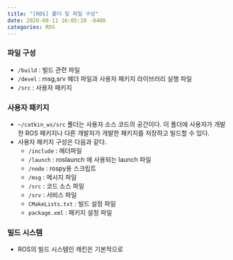 ```yaml
---
title: "[ROS] 폴더 및 파일 구성"
date: 2020-08-11 16:05:28 -0400
categories: ROS
---
```


### 파일 구성
- ``/build`` : 빌드 관련 파일
- ``/devel`` : msg,srv 헤더 파일과 사용자 패키지 라이브러리 실행 파일
- ``/src`` : 사용자 패키지

### 사용자 패키지
- ``~/catkin_ws/src`` 폴더는 사용자 소스 코드의 공간이다. 이 폴더에 사용자가 개발한 ROS 패키지나 다른 개발자가 개발한 패키지를 저장하고 빌드할 수 있다. 
- 사용자 패키지 구성은 다음과 같다.
    - ``/include`` : 헤더파일
    - ``/launch`` : roslaunch 에 사용되는 launch 파일
    - ``/node`` : rospy용 스크립트
    - ``/msg`` : 메시지 파일
    - ``/src`` : 코드 소스 파일
    - ``/srv`` : 서비스 파일
    - ``CMakeLists.txt`` : 빌드 설정 파일 
    - ``package.xml`` : 패키지 설정 파일

### 빌드 시스템
- ROS의 빌드 시스템인 캐킨은 기본적으로 
